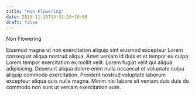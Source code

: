 ```yaml
---
title: "Non Flowering"
date: 2018-11-10T14:32:10+10:00
draft: false
---
```


Non Flowering

Eiusmod magna ut non exercitation aliquip sint eiusmod excepteur Lorem consequat aliqua nostrud aliqua. Amet veniam id duis et et tempor eu culpa Lorem tempor exercitation ex mollit velit. Lorem fugiat velit qui aliqua adipisicing. Deserunt aliqua dolore enim nulla occaecat et voluptate culpa aliquip commodo exercitation. Proident nostrud voluptate laborum excepteur aliqua quis nulla magna. Minim nisi labore sit veniam duis duis do commodo non sunt ut veniam exercitation aute.